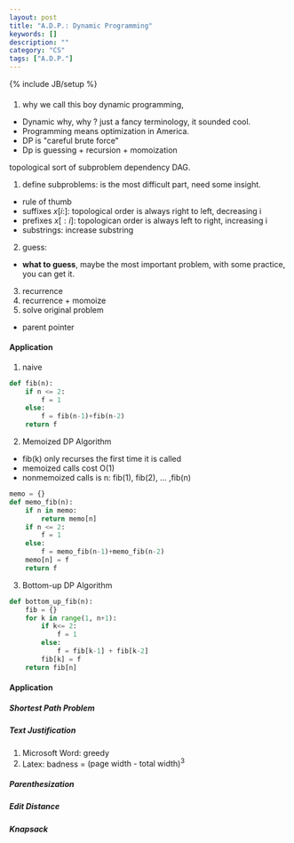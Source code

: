 ```yaml
---
layout: post
title: "A.D.P.: Dynamic Programming"
keywords: []
description: ""
category: "CS"
tags: ["A.D.P."]
---
```

{% include JB/setup %}

####
1. why we call this boy dynamic programming, 
- Dynamic why, why ? just a fancy terminology, it sounded cool. 
- Programming means optimization in America.
- DP is "careful brute force"
- Dp is guessing + recursion + momoization

topological sort of subproblem dependency DAG.

1. define subproblems: is the most difficult part, need some insight.
- rule of thumb
- suffixes $x[i:]$: topological order is always right to left, decreasing i
- prefixes $x[:i]$: topologican order is always left to right, increasing i
- substrings: increase substring
2. guess: 
- **what to guess**, maybe the most important problem, with some
  practice, you can get it.
3.  recurrence
4.  recurrence + momoize
5. solve original problem
- parent pointer

#### Application
1. naive

```python
def fib(n):
    if n <= 2:
        f = 1
    else:
        f = fib(n-1)+fib(n-2)
    return f
```


2. Memoized DP Algorithm
- fib(k) only recurses the first time it is called
- memoized calls cost O(1)
- nonmemoized calls is n: fib(1), fib(2), ... ,fib(n)

```python
memo = {}
def memo_fib(n):
    if n in memo:
        return memo[n]
    if n <= 2:
        f = 1
    else:
        f = memo_fib(n-1)+memo_fib(n-2)
    memo[n] = f
    return f
```

3. Bottom-up DP Algorithm

```python
def bottom_up_fib(n):
    fib = {}
    for k in range(1, n+1):
        if k<= 2:
            f = 1
        else:
            f = fib[k-1] + fib[k-2]
        fib[k] = f
    return fib[n]  
```





#### Application

##### Shortest Path Problem
##### Text Justification
1. Microsoft Word: greedy 
2. Latex: badness = $(\text{page width - total width})^3$

##### Parenthesization
##### Edit Distance
##### Knapsack


